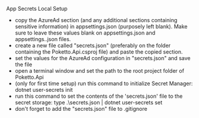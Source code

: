 ﻿App Secrets Local Setup
* copy the AzureAd section (and any additional sections containing sensitive information) in appsettings.json (purposely left blank).
  Make sure to leave these values blank on appsettings.json and appsettings.<environment>.json files.
* create a new file called "secrets.json" (preferably on the folder containing the Poketto.Api.csproj file) and paste the copied section.
* set the values for the AzureAd configuration in "secrets.json" and save the file
* open a terminal window and set the path to the root project folder of Poketto.Api
* (only for first time setup) run this command to initialize Secret Manager: dotnet user-secrets init
* run this command to set the contents of the 'secrets.json' file to the secret storage: type .\secrets.json | dotnet user-secrets set
* don't forget to add the "secrets.json" file to .gitignore
